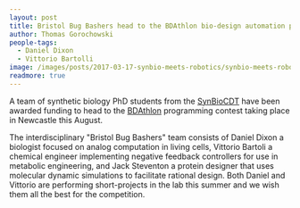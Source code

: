 ```yaml
---
layout: post
title: Bristol Bug Bashers head to the BDAthlon bio-design automation programming contest
author: Thomas Gorochowski
people-tags: 
  - Daniel Dixon
  - Vittorio Bartolli
image: /images/posts/2017-03-17-synbio-meets-robotics/synbio-meets-robotics-2.jpg
readmore: true
---
```

A team of synthetic biology PhD students from the <a href="http://www.synbio-cdt.ac.uk">SynBioCDT</a> have been awarded funding to head to the <a href="http://www.iwbdaconf.org/2016/#bdathlon">BDAthlon</a> programming contest taking place in Newcastle this August.

The interdisciplinary "Bristol Bug Bashers" team consists of Daniel Dixon a biologist focused on analog computation in living cells, Vittorio Bartoli a chemical engineer implementing negative feedback controllers for use in metabolic engineering, and Jack Steventon a protein designer that uses molecular dynamic simulations to facilitate rational design. Both Daniel and Vittorio are performing short-projects in the lab this summer and we wish them all the best for the competition.